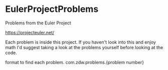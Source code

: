 # EulerProjectProblems
Problems from the Euler Project

https://projecteuler.net/

Each problem is inside this project.  If you haven't look into this and enjoy math I'd suggest taking a look at the problems yourself before looking at the code.

format to find each problem.
com.zdw.problems.{problem number}